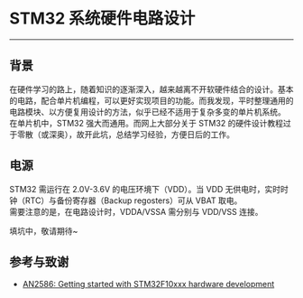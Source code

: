 # STM32 系统硬件电路设计

---

## 背景

在硬件学习的路上，随着知识的逐渐深入，越来越离不开软硬件结合的设计。基本的电路，配合单片机编程，可以更好实现项目的功能。而我发现，平时整理通用的电路模块、以方便复用设计的方法，似乎已经不适用于复杂多变的单片机系统。  
在单片机中，STM32 强大而通用。而网上大部分关于 STM32 的硬件设计教程过于零散（或深奥），故开此坑，总结学习经验，方便日后的工作。

## 电源

STM32 需运行在 2.0V-3.6V 的电压环境下（VDD）。当 VDD 无供电时，实时时钟（RTC）与备份寄存器（Backup regosters）可从 VBAT 取电。  
需要注意的是，在电路设计时，VDDA/VSSA 需分别与 VDD/VSS 连接。











填坑中，敬请期待~

## 参考与致谢
* [AN2586: Getting started with STM32F10xxx hardware development](https://www.st.com/content/ccc/resource/technical/document/application_note/6c/a3/24/49/a5/d4/4a/db/CD00164185.pdf/files/CD00164185.pdf/jcr:content/translations/en.CD00164185.pdf)